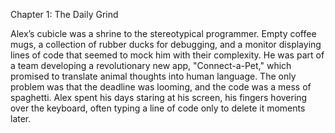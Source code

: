 Chapter 1: The Daily Grind

Alex’s cubicle was a shrine to the stereotypical programmer. Empty coffee mugs, a collection of rubber ducks for debugging, and a monitor displaying lines of code that seemed to mock him with their complexity. He was part of a team developing a revolutionary new app, "Connect-a-Pet," which promised to translate animal thoughts into human language. The only problem was that the deadline was looming, and the code was a mess of spaghetti. Alex spent his days staring at his screen, his fingers hovering over the keyboard, often typing a line of code only to delete it moments later.
